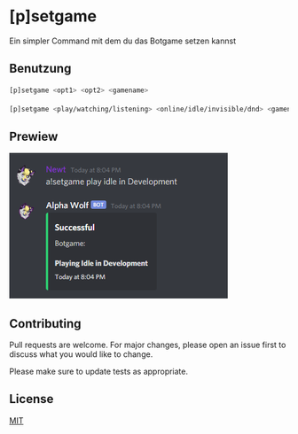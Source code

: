 # [p]setgame

Ein simpler Command mit dem du das Botgame setzen kannst

## Benutzung

```bash
[p]setgame <opt1> <opt2> <gamename>

[p]setgame <play/watching/listening> <online/idle/invisible/dnd> <gamename>
```

## Prewiew
<a>
 <img src="https://github.com/NewtTheWolf/setgame/blob/master/prewiew_1.png"/>
</a>

## Contributing
Pull requests are welcome. For major changes, please open an issue first to discuss what you would like to change.

Please make sure to update tests as appropriate.

## License
[MIT](https://choosealicense.com/licenses/mit/)
